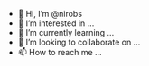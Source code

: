 - 👋 Hi, I’m @nirobs
- 👀 I’m interested in ...
- 🌱 I’m currently learning ...
- 💞️ I’m looking to collaborate on ...
- 📫 How to reach me ...

<!---
nirobs/nirobs is a ✨ special ✨ repository because its `README.md` (this file) appears on your GitHub profile.
You can click the Preview link to take a look at your changes.
--->

